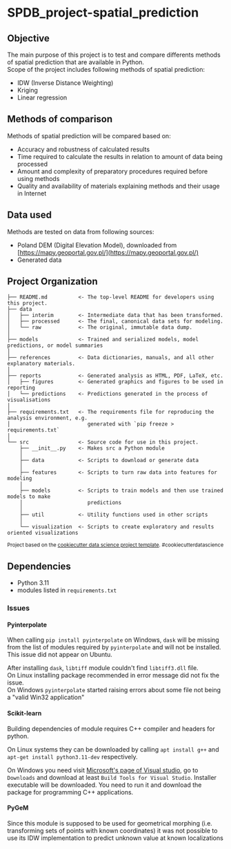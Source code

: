 # SPDB_project-spatial_prediction

## Objective
The main purpose of this project is to test and compare differents methods of spatial prediction that are available in Python.  
Scope of the project includes following methods of spatial prediction:
 - IDW (Inverse Distance Weighting)
 - Kriging
 - Linear regression

## Methods of comparison
Methods of spatial prediction will be compared based on:
 - Accuracy and robustness of calculated results
 - Time required to calculate the results in relation to amount of data being processed
 - Amount and complexity of preparatory procedures required before using methods
 - Quality and availability of materials explaining methods and their usage in Internet

## Data used
Methods are tested on data from following sources:
 - Poland DEM (Digital Elevation Model), downloaded from [https://mapy.geoportal.gov.pl/](https://mapy.geoportal.gov.pl/)
 - Generated data

## Project Organization
    ├── README.md          <- The top-level README for developers using this project.
    ├── data
    │   ├── interim        <- Intermediate data that has been transformed.
    │   ├── processed      <- The final, canonical data sets for modeling.
    │   └── raw            <- The original, immutable data dump.
    │
    ├── models             <- Trained and serialized models, model predictions, or model summaries
    │
    ├── references         <- Data dictionaries, manuals, and all other explanatory materials.
    │
    ├── reports            <- Generated analysis as HTML, PDF, LaTeX, etc.
    │   ├── figures        <- Generated graphics and figures to be used in reporting
    │   └── predictions    <- Predictions generated in the process of visualisations
    │
    ├── requirements.txt   <- The requirements file for reproducing the analysis environment, e.g.
    │                         generated with `pip freeze > requirements.txt`
    │
    └── src                <- Source code for use in this project.
        ├── __init__.py    <- Makes src a Python module
        │
        ├── data           <- Scripts to download or generate data
        │
        ├── features       <- Scripts to turn raw data into features for modeling
        │
        ├── models         <- Scripts to train models and then use trained models to make
        │                     predictions
        │
        ├── util           <- Utility functions used in other scripts
        │
        └── visualization  <- Scripts to create exploratory and results oriented visualizations

<p><small>Project based on the <a target="_blank" href="https://drivendata.github.io/cookiecutter-data-science/">cookiecutter data science project template</a>. #cookiecutterdatascience</small></p>

## Dependencies
 - Python 3.11
 - modules listed in `requirements.txt`
### Issues

#### Pyinterpolate
When calling `pip install pyinterpolate` on Windows, `dask` will be missing from the list of modules required by `pyinterpolate` and will not be installed. This issue did not appear on Ubuntu.

After installing `dask`, `libtiff` module couldn't find `libtiff3.dll` file.  
On Linux installing package recommended in error message did not fix the issue.  
On Windows `pyinterpolate` started raising errors about some file not being a "valid Win32 application"

#### Scikit-learn
Building dependencies of module requires C++ compiler and headers for python.  

On Linux systems they can be downloaded by calling `apt install g++` and `apt-get install python3.11-dev` respectively.

On Windows you need visit [Microsoft's page of Visual studio](https://visualstudio.microsoft.com/), go to `Downloads` and download at least `Build Tools for Visual Studio`. Installer executable will be downloaded. You need to run it and download the package for programming C++ applications.

#### PyGeM
Since this module is supposed to be used for geometrical morphing (i.e. transforming sets of points with known coordinates) it was not possible to use its IDW implementation to predict unknown value at known localizations